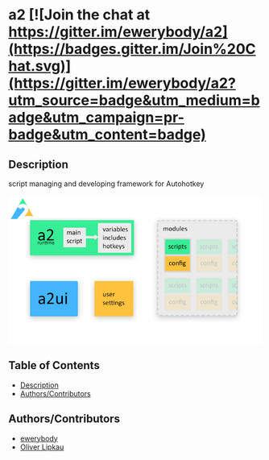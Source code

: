 # a2 [![Join the chat at https://gitter.im/ewerybody/a2](https://badges.gitter.im/Join%20Chat.svg)](https://gitter.im/ewerybody/a2?utm_source=badge&utm_medium=badge&utm_campaign=pr-badge&utm_content=badge)
## <a name="desc"></a>Description
script managing and developing framework for Autohotkey

![](doc/a2_layout.gif?raw=true)

## Table of Contents  
* [Description](#desc)
* [Authors/Contributors](#dev-team)

## <a name="dev-team"></a>Authors/Contributors  
* [ewerybody](https://github.com/ewerybody)
* [Oliver Lipkau](https://github.com/lipkau)